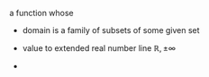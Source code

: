 a function whose 
- domain is a family of subsets of some given set 
- value to extended real number line $\mathbb{R} , \pm \infty$

- 